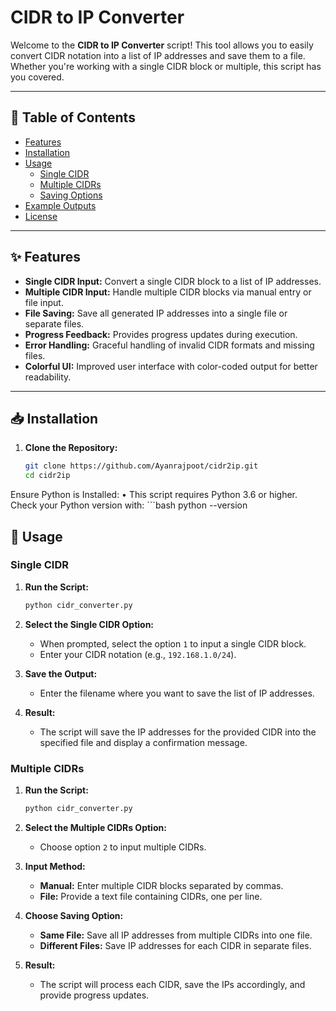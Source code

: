# CIDR to IP Converter

Welcome to the **CIDR to IP Converter** script! This tool allows you to easily convert CIDR notation into a list of IP addresses and save them to a file. Whether you're working with a single CIDR block or multiple, this script has you covered.

---

## 📝 Table of Contents
- [Features](#features)
- [Installation](#installation)
- [Usage](#usage)
  - [Single CIDR](#single-cidr)
  - [Multiple CIDRs](#multiple-cidrs)
  - [Saving Options](#saving-options)
- [Example Outputs](#example-outputs)
- [License](#license)

---

## ✨ Features

- **Single CIDR Input:** Convert a single CIDR block to a list of IP addresses.
- **Multiple CIDR Input:** Handle multiple CIDR blocks via manual entry or file input.
- **File Saving:** Save all generated IP addresses into a single file or separate files.
- **Progress Feedback:** Provides progress updates during execution.
- **Error Handling:** Graceful handling of invalid CIDR formats and missing files.
- **Colorful UI:** Improved user interface with color-coded output for better readability.

---

## 📥 Installation

1. **Clone the Repository:**
   ```bash
   git clone https://github.com/Ayanrajpoot/cidr2ip.git
   cd cidr2ip


Ensure Python is Installed:
      • This script requires Python 3.6 or higher.
       Check your Python version with:
      ```bash
         python --version

## 🚀 Usage

### Single CIDR

1. **Run the Script:**
   ```bash
   python cidr_converter.py
   ```

2. **Select the Single CIDR Option:**
   - When prompted, select the option `1` to input a single CIDR block.
   - Enter your CIDR notation (e.g., `192.168.1.0/24`).

3. **Save the Output:**
   - Enter the filename where you want to save the list of IP addresses.

4. **Result:**
   - The script will save the IP addresses for the provided CIDR into the specified file and display a confirmation message.

### Multiple CIDRs

1. **Run the Script:**
   ```bash
   python cidr_converter.py
   ```

2. **Select the Multiple CIDRs Option:**
   - Choose option `2` to input multiple CIDRs.

3. **Input Method:**
   - **Manual:** Enter multiple CIDR blocks separated by commas.
   - **File:** Provide a text file containing CIDRs, one per line.

4. **Choose Saving Option:**
   - **Same File:** Save all IP addresses from multiple CIDRs into one file.
   - **Different Files:** Save IP addresses for each CIDR in separate files.

5. **Result:**
   - The script will process each CIDR, save the IPs accordingly, and provide progress updates.
